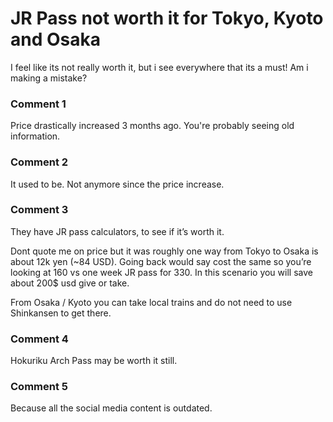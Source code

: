 # JR Pass not worth it for Tokyo, Kyoto and Osaka

I feel like its not really worth it, but i see everywhere that its a must! Am i making a mistake?

### Comment 1

Price drastically increased 3 months ago. You're probably seeing old information.

### Comment 2

It used to be. Not anymore since the price increase.

### Comment 3

They have JR pass calculators, to see if it’s worth it. 

Dont quote me on price but it was roughly one way from Tokyo to Osaka is about 12k yen (~84 USD). Going back would say cost the same so you’re looking at 160 vs one week JR pass for 330. In this scenario you will save about 200$ usd give or take. 

From Osaka / Kyoto you can take local trains and do not need to use Shinkansen to get there.

### Comment 4

Hokuriku Arch Pass may be worth it still.

### Comment 5

Because all the social media content is outdated.

